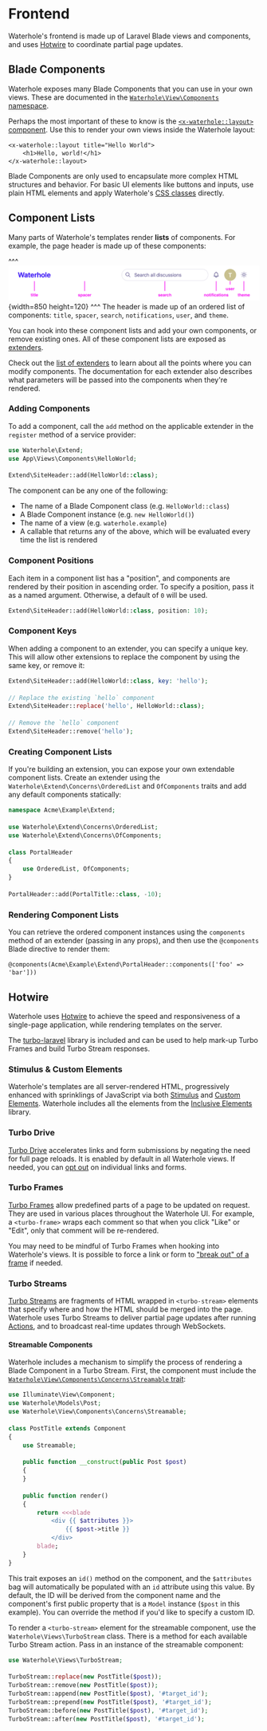 # Frontend

Waterhole's frontend is made up of Laravel Blade views and components, and uses [Hotwire](https://hotwired.dev) to coordinate partial page updates.

## Blade Components

Waterhole exposes many Blade Components that you can use in your own views. These are documented in the [`Waterhole\View\Components` namespace](reference://Waterhole/View/Components.html).

Perhaps the most important of these to know is the [`<x-waterhole::layout>` component](reference://Waterhole/View/Components/Layout.html). Use this to render your own views inside the Waterhole layout:

```blade
<x-waterhole::layout title="Hello World">
    <h1>Hello, world!</h1>
</x-waterhole::layout>
```

Blade Components are only used to encapsulate more complex HTML structures and behavior. For basic UI elements like buttons and inputs, use plain HTML elements and apply Waterhole's [CSS classes](./design/overview.md) directly.

## Component Lists

Many parts of Waterhole's templates render **lists** of components. For example, the page header is made up of these components:

^^^
![](images/component-list-example.png){width=850 height=120}
^^^ The header is made up of an ordered list of components: `title`, `spacer`, `search`, `notifications`, `user`, and `theme`.

You can hook into these component lists and add your own components, or remove existing ones. All of these component lists are exposed as [extenders](./extending.md#extenders).

Check out the [list of extenders](reference://Waterhole/Extend.html) to learn about all the points where you can modify components. The documentation for each extender also describes what parameters will be passed into the components when they're rendered.

### Adding Components

To add a component, call the `add` method on the applicable extender in the `register` method of a service provider:

```php
use Waterhole\Extend;
use App\Views\Components\HelloWorld;

Extend\SiteHeader::add(HelloWorld::class);
```

The component can be any one of the following:

-   The name of a Blade Component class (e.g. `HelloWorld::class`)
-   A Blade Component instance (e.g. `new HelloWorld()`)
-   The name of a view (e.g. `waterhole.example`)
-   A callable that returns any of the above, which will be evaluated every time the list is rendered

### Component Positions

Each item in a component list has a "position", and components are rendered by their position in ascending order. To specify a position, pass it as a named argument. Otherwise, a default of `0` will be used.

```php
Extend\SiteHeader::add(HelloWorld::class, position: 10);
```

### Component Keys

When adding a component to an extender, you can specify a unique key. This will allow other extensions to replace the component by using the same key, or remove it:

```php
Extend\SiteHeader::add(HelloWorld::class, key: 'hello');

// Replace the existing `hello` component
Extend\SiteHeader::replace('hello', HelloWorld::class);

// Remove the `hello` component
Extend\SiteHeader::remove('hello');
```

### Creating Component Lists

If you're building an extension, you can expose your own extendable component lists. Create an extender using the `Waterhole\Extend\Concerns\OrderedList` and `OfComponents` traits and add any default components statically:

```php
namespace Acme\Example\Extend;

use Waterhole\Extend\Concerns\OrderedList;
use Waterhole\Extend\Concerns\OfComponents;

class PortalHeader
{
    use OrderedList, OfComponents;
}

PortalHeader::add(PortalTitle::class, -10);
```

### Rendering Component Lists

You can retrieve the ordered component instances using the `components` method of an extender (passing in any props), and then use the `@components` Blade directive to render them:

```blade
@components(Acme\Example\Extend\PortalHeader::components(['foo' => 'bar']))
```

## Hotwire

Waterhole uses [Hotwire](https://hotwired.dev) to achieve the speed and responsiveness of a single-page application, while rendering templates on the server.

The [turbo-laravel](https://github.com/tonysm/turbo-laravel) library is included and can be used to help mark-up Turbo Frames and build Turbo Stream responses.

### Stimulus & Custom Elements

Waterhole's templates are all server-rendered HTML, progressively enhanced with sprinklings of JavaScript via both [Stimulus](https://stimulus.hotwired.dev) and [Custom Elements](https://developer.mozilla.org/en-US/docs/Web/Web_Components/Using_custom_elements). Waterhole includes all the elements from the [Inclusive Elements](https://github.com/tobyzerner/inclusive-elements) library.

### Turbo Drive

[Turbo Drive](https://turbo.hotwired.dev/handbook/drive) accelerates links and form submissions by negating the need for full page reloads. It is enabled by default in all Waterhole views. If needed, you can [opt out](https://turbo.hotwired.dev/handbook/drive#disabling-turbo-drive-on-specific-links-or-forms) on individual links and forms.

### Turbo Frames

[Turbo Frames](https://turbo.hotwired.dev/handbook/frames) allow predefined parts of a page to be updated on request. They are used in various places throughout the Waterhole UI. For example, a `<turbo-frame>` wraps each comment so that when you click "Like" or "Edit", only that comment will be re-rendered.

You may need to be mindful of Turbo Frames when hooking into Waterhole's views. It is possible to force a link or form to ["break out" of a frame](https://turbo.hotwired.dev/handbook/frames#targeting-navigation-into-or-out-of-a-frame) if needed.

### Turbo Streams

[Turbo Streams](https://turbo.hotwired.dev/handbook/streams) are fragments of HTML wrapped in `<turbo-stream>` elements that specify where and how the HTML should be merged into the page. Waterhole uses Turbo Streams to deliver partial page updates after running [Actions](./actions.md), and to broadcast real-time updates through WebSockets.

#### Streamable Components

Waterhole includes a mechanism to simplify the process of rendering a Blade Component in a Turbo Stream. First, the component must include the [`Waterhole\View\Components\Concerns\Streamable` trait](reference://Waterhole/View/Components/Concerns/Streamable.html):

```php
use Illuminate\View\Component;
use Waterhole\Models\Post;
use Waterhole\View\Components\Concerns\Streamable;

class PostTitle extends Component
{
    use Streamable;

    public function __construct(public Post $post)
    {
    }

    public function render()
    {
        return <<<blade
            <div {{ $attributes }}>
                {{ $post->title }}
            </div>
        blade;
    }
}
```

This trait exposes an `id()` method on the component, and the `$attributes` bag will automatically be populated with an `id` attribute using this value. By default, the ID will be derived from the component name and the component's first public property that is a `Model` instance (`$post` in this example). You can override the method if you'd like to specify a custom ID.

To render a `<turbo-stream>` element for the streamable component, use the `Waterhole\Views\TurboStream` class. There is a method for each available Turbo Stream action. Pass in an instance of the streamable component:

```php
use Waterhole\Views\TurboStream;

TurboStream::replace(new PostTitle($post));
TurboStream::remove(new PostTitle($post));
TurboStream::append(new PostTitle($post), '#target_id');
TurboStream::prepend(new PostTitle($post), '#target_id');
TurboStream::before(new PostTitle($post), '#target_id');
TurboStream::after(new PostTitle($post), '#target_id');
```
